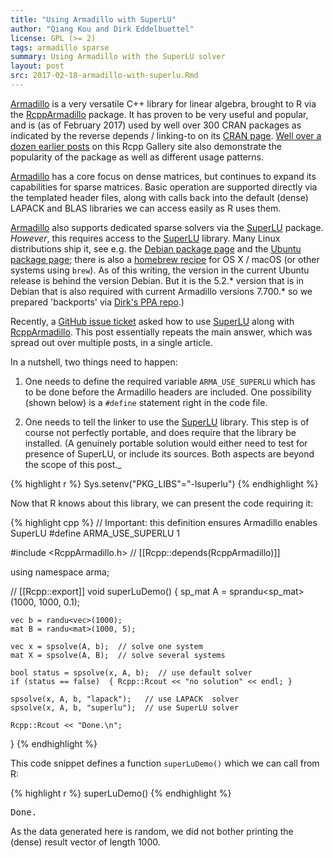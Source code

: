 ```yaml
---
title: "Using Armadillo with SuperLU"
author: "Qiang Kou and Dirk Eddelbuettel"
license: GPL (>= 2)
tags: armadillo sparse
summary: Using Armadillo with the SuperLU solver
layout: post
src: 2017-02-18-armadillo-with-superlu.Rmd
---
```


[Armadillo](http://arma.sourceforge.net/) is a very versatile C++ library for linear algebra,
brought to R via the [RcppArmadillo](http://dirk.eddelbuettel.com/code/rcpp.armadillo.html) package.
It has proven to be very useful and popular, and is (as of February 2017) used by well over 300 CRAN
packages as indicated by the reverse depends / linking-to on its
[CRAN page](https://cran.r-project.org/package=RcppArmadillo).
[Well over a dozen earlier posts](http://gallery.rcpp.org/tags/armadillo/) on this Rcpp Gallery site
also demonstrate the popularity of the package as well as different usage patterns.

[Armadillo](http://arma.sourceforge.net/) has a core focus on dense matrices, but continues to
expand its capabilities for sparse matrices.  Basic operation are supported directly via the
templated header files, along with calls back into the default (dense) LAPACK and BLAS libraries we
can access easily as R uses them.

[Armadillo](http://arma.sourceforge.net/) also supports dedicated sparse solvers via the
[SuperLU](http://crd-legacy.lbl.gov/~xiaoye/SuperLU/) package.  _However_, this requires access to
the [SuperLU](http://crd-legacy.lbl.gov/~xiaoye/SuperLU/) library.  Many Linux distributions ship
it, see e.g. the [Debian package page](https://packages.debian.org/source/sid/armadillo) and the
[Ubuntu package page](http://packages.ubuntu.com/source/yakkety/superlu); there is also a
[homebrew recipe](https://github.com/Homebrew/homebrew-science/blob/master/superlu.rb) for OS X /
macOS (or other systems using `brew`).  As of this writing, the version in the current Ubuntu
release is behind the version Debian. But it is the 5.2.* version that is in Debian that is also
required with current Armadillo versions 7.700.* so we prepared 'backports' via
[Dirk's PPA repo](https://launchpad.net/~edd/+archive/ubuntu/misc/+packages).)

Recently, a [GitHub issue ticket](https://github.com/RcppCore/RcppArmadillo/issues/120) asked how to
use [SuperLU](http://crd-legacy.lbl.gov/~xiaoye/SuperLU/) along with
[RcppArmadillo](http://dirk.eddelbuettel.com/code/rcpp.armadillo.html).  This post essentially
repeats the main answer, which was spread out over multiple posts, in a single article.

In a nutshell, two things need to happen:

1. One needs to define the required variable `ARMA_USE_SUPERLU` which has to be done before the
Armadillo headers are included.  One possibility (shown below) is a `#define` statement right in the
code file.

2. One needs to tell the linker to use the [SuperLU](http://crd-legacy.lbl.gov/~xiaoye/SuperLU/)
library. This step is of course not perfectly portable, and does require that the library be
installed. (A genuinely portable solution would either need to test for presence of SuperLU, or include its
sources.  Both aspects are beyond the scope of this post._


{% highlight r %}
Sys.setenv("PKG_LIBS"="-lsuperlu")
{% endhighlight %}

Now that R knows about this library, we can present the code requiring it:



{% highlight cpp %}
// Important: this definition ensures Armadillo enables SuperLU
#define ARMA_USE_SUPERLU 1

#include <RcppArmadillo.h>
// [[Rcpp::depends(RcppArmadillo)]]

using namespace arma;

// [[Rcpp::export]]
void superLuDemo() {
    sp_mat A = sprandu<sp_mat>(1000, 1000, 0.1);

    vec b = randu<vec>(1000);
    mat B = randu<mat>(1000, 5);

    vec x = spsolve(A, b);  // solve one system
    mat X = spsolve(A, B);  // solve several systems

    bool status = spsolve(x, A, b);  // use default solver
    if (status == false)  { Rcpp::Rcout << "no solution" << endl; }

    spsolve(x, A, b, "lapack");   // use LAPACK  solver
    spsolve(x, A, b, "superlu");  // use SuperLU solver

    Rcpp::Rcout << "Done.\n";
}
{% endhighlight %}

This code snippet defines a function `superLuDemo()` which we can call from R:


{% highlight r %}
superLuDemo()
{% endhighlight %}



<pre class="output">
Done.
</pre>

As the data generated here is random, we did not bother printing the (dense) result vector of
length 1000.
